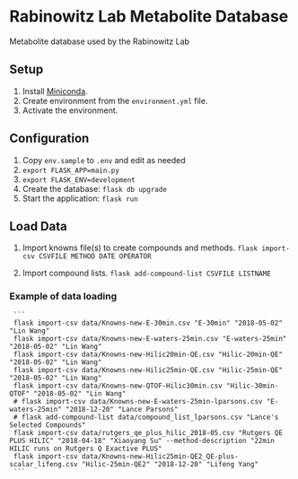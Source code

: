 # Rabinowitz Lab Metabolite Database

Metabolite database used by the Rabinowitz Lab


## Setup

1.  Install [Miniconda](https://conda.io/miniconda.html).
2.  Create environment from the `environment.yml` file.
3.  Activate the environment.


## Configuration

1.  Copy `env.sample` to `.env` and edit as needed
2.  `export FLASK_APP=main.py`
3.  `export FLASK_ENV=development`
4.  Create the database: `flask db upgrade`
4.  Start the application: `flask run`


## Load Data

1.  Import knowns file(s) to create compounds and methods.
        ```
        flask import-csv CSVFILE METHOD DATE OPERATOR
        ```

2.  Import compound lists.
        ```
        flask add-compound-list CSVFILE LISTNAME
        ```


### Example of data loading

     ```
     flask import-csv data/Knowns-new-E-30min.csv "E-30min" "2018-05-02" "Lin Wang"
     flask import-csv data/Knowns-new-E-waters-25min.csv "E-waters-25min" "2018-05-02" "Lin Wang"
     flask import-csv data/Knowns-new-Hilic20min-QE.csv "Hilic-20min-QE" "2018-05-02" "Lin Wang"
     flask import-csv data/Knowns-new-Hilic25min-QE.csv "Hilic-25min-QE" "2018-05-02" "Lin Wang"
     flask import-csv data/Knowns-new-QTOF-Hilic30min.csv "Hilic-30min-QTOF" "2018-05-02" "Lin Wang"
     # flask import-csv data/Knowns-new-E-waters-25min-lparsons.csv "E-waters-25min" "2018-12-20" "Lance Parsons"
     # flask add-compound-list data/compound_list_lparsons.csv "Lance's Selected Compounds"
     flask import-csv data/rutgers_qe_plus_hilic_2018-05.csv "Rutgers QE PLUS HILIC" "2018-04-18" "Xiaoyang Su" --method-description "22min HILIC runs on Rutgers Q Exactive PLUS"
     flask import-csv data/Knowns-new-Hilic25min-QE2_QE-plus-scalar_lifeng.csv "Hilic-25min-QE2" "2018-12-20" "Lifeng Yang"
     ```
